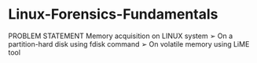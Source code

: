 # Linux-Forensics-Fundamentals

PROBLEM STATEMENT
Memory acquisition on LINUX system
➢ On a partition-hard disk using fdisk command
➢ On volatile memory using LiME tool
